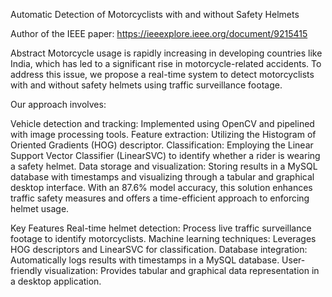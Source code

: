 Automatic Detection of Motorcyclists with and without Safety Helmets

Author of the IEEE paper: https://ieeexplore.ieee.org/document/9215415

Abstract
Motorcycle usage is rapidly increasing in developing countries like India, which has led to a significant rise in motorcycle-related accidents. To address this issue, we propose a real-time system to detect motorcyclists with and without safety helmets using traffic surveillance footage.

Our approach involves:

Vehicle detection and tracking: Implemented using OpenCV and pipelined with image processing tools.
Feature extraction: Utilizing the Histogram of Oriented Gradients (HOG) descriptor.
Classification: Employing the Linear Support Vector Classifier (LinearSVC) to identify whether a rider is wearing a safety helmet.
Data storage and visualization: Storing results in a MySQL database with timestamps and visualizing through a tabular and graphical desktop interface.
With an 87.6% model accuracy, this solution enhances traffic safety measures and offers a time-efficient approach to enforcing helmet usage.

Key Features
Real-time helmet detection: Process live traffic surveillance footage to identify motorcyclists.
Machine learning techniques: Leverages HOG descriptors and LinearSVC for classification.
Database integration: Automatically logs results with timestamps in a MySQL database.
User-friendly visualization: Provides tabular and graphical data representation in a desktop application.